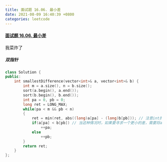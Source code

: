 ```yaml
---
title: 面试题 16.06. 最小差
date: 2021-08-09 16:40:39 +0800
categories: leetcode
---
```

#### [面试题 16.06. 最小差](https://leetcode-cn.com/problems/smallest-difference-lcci/)

我菜炸了

##### 双指针

```c++
class Solution {
public:
    int smallestDifference(vector<int>& a, vector<int>& b) {
        int m = a.size(), n = b.size();
        sort(a.begin(), a.end());
        sort(b.begin(), b.end());
        int pa = 0, pb = 0;
        long ret = LONG_MAX;
        while(pa < m && pb < n)
        {
            ret = min(ret, abs((long)a[pa] - (long)b[pb])); // 注意int的溢出
            if(a[pa] < b[pb]) // 当这种情况时，如果要寻求一个更小的差，需要将a[pa]变大。变大后会出现新的a[pa] > b[pb]或者a[pa] < b[pb]的情况。因为如果此时变大b[pb]时，只会导致他们的差距yue'lai'yue
                ++pa;
            else
                ++pb;
        }
        return ret;
    }
};
```
